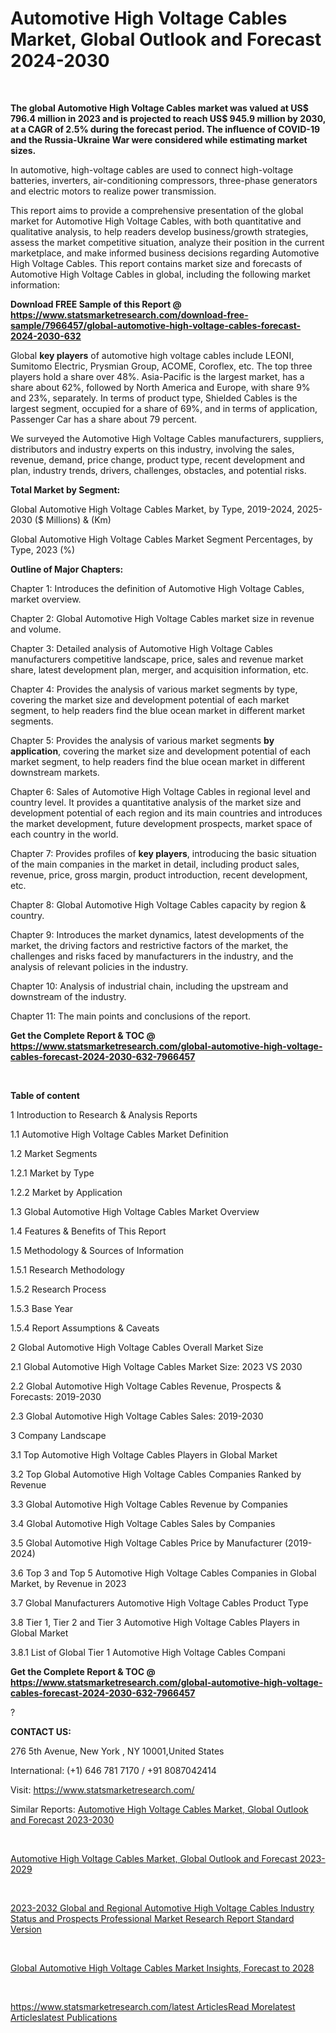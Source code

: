 <h1>Automotive High Voltage Cables Market, Global Outlook and Forecast 2024-2030</h1><br/><p><strong>The global Automotive High Voltage Cables market was valued at US$ 796.4 million in 2023 and is projected to reach US$ 945.9 million by 2030, at a <strong>CAGR</strong> of 2.5% during the forecast period. The influence of COVID-19 and the Russia-Ukraine War were considered while estimating market sizes.</strong></p>
 
 
 
 <p>In automotive, high-voltage cables are used to connect high-voltage batteries, inverters, air-conditioning compressors, three-phase generators and electric motors to realize power transmission.</p>
 
 
 
 <p>This report aims to provide a comprehensive presentation of the global market for Automotive High Voltage Cables, with both quantitative and qualitative analysis, to help readers develop business/growth strategies, assess the market competitive situation, analyze their position in the current marketplace, and make informed business decisions regarding Automotive High Voltage Cables. This report contains market size and forecasts of Automotive High Voltage Cables in global, including the following market information:</p>
 
 
 
 <p><strong>Download FREE Sample of this Report @ <a href="https://www.statsmarketresearch.com/download-free-sample/7966457/global-automotive-high-voltage-cables-forecast-2024-2030-632">https://www.statsmarketresearch.com/download-free-sample/7966457/global-automotive-high-voltage-cables-forecast-2024-2030-632</a></strong></p>
 
 
 
 <p>Global <strong>key players</strong> of automotive high voltage cables include LEONI, Sumitomo Electric, Prysmian Group, ACOME, Coroflex, etc. The top three players hold a share over 48%. Asia-Pacific is the largest market, has a share about 62%, followed by North America and Europe, with share 9% and 23%, separately. In terms of product type, Shielded Cables is the largest segment, occupied for a share of 69%, and in terms of application, Passenger Car has a share about 79 percent.</p>
 
 
 
 <p>We surveyed the Automotive High Voltage Cables manufacturers, suppliers, distributors and industry experts on this industry, involving the sales, revenue, demand, price change, product type, recent development and plan, industry trends, drivers, challenges, obstacles, and potential risks.</p>
 
 
 
 <p><strong>Total Market by Segment:</strong></p>
 
 
 
 <p>Global Automotive High Voltage Cables Market, by Type, 2019-2024, 2025-2030 ($ Millions) & (Km)</p>
 
 
 
 <p>Global Automotive High Voltage Cables Market Segment Percentages, by Type, 2023 (%)</p>
 
 
 
 <p><strong>Outline of Major Chapters:</strong></p>
 
 
 
 <p>Chapter 1: Introduces the definition of Automotive High Voltage Cables, market overview.</p>
 
 
 
 <p>Chapter 2: Global Automotive High Voltage Cables market size in revenue and volume.</p>
 
 
 
 <p>Chapter 3: Detailed analysis of Automotive High Voltage Cables manufacturers competitive landscape, price, sales and revenue market share, latest development plan, merger, and acquisition information, etc.</p>
 
 
 
 <p>Chapter 4: Provides the analysis of various market segments by type, covering the market size and development potential of each market segment, to help readers find the blue ocean market in different market segments.</p>
 
 
 
 <p>Chapter 5: Provides the analysis of various market segments <strong>by application</strong>, covering the market size and development potential of each market segment, to help readers find the blue ocean market in different downstream markets.</p>
 
 
 
 <p>Chapter 6: Sales of Automotive High Voltage Cables in regional level and country level. It provides a quantitative analysis of the market size and development potential of each region and its main countries and introduces the market development, future development prospects, market space of each country in the world.</p>
 
 
 
 <p>Chapter 7: Provides profiles of <strong>key players</strong>, introducing the basic situation of the main companies in the market in detail, including product sales, revenue, price, gross margin, product introduction, recent development, etc.</p>
 
 
 
 <p>Chapter 8: Global Automotive High Voltage Cables capacity by region & country.</p>
 
 
 
 <p>Chapter 9: Introduces the market dynamics, latest developments of the market, the driving factors and restrictive factors of the market, the challenges and risks faced by manufacturers in the industry, and the analysis of relevant policies in the industry.</p>
 
 
 
 <p>Chapter 10: Analysis of industrial chain, including the upstream and downstream of the industry.</p>
 
 
 
 <p>Chapter 11: The main points and conclusions of the report.</p>
 
 
 
 <div><b>Get the Complete Report & TOC @ <a href="https://www.statsmarketresearch.com/global-automotive-high-voltage-cables-forecast-2024-2030-632-7966457">https://www.statsmarketresearch.com/global-automotive-high-voltage-cables-forecast-2024-2030-632-7966457</a></b></div>
 
 
 
 <p><br />
 
 <b>Table of content</b></p>
 
 
 
 <p>1 Introduction to Research & Analysis Reports<br />
 
 1.1 Automotive High Voltage Cables Market Definition<br />
 
 1.2 Market Segments<br />
 
 1.2.1 Market by Type<br />
 
 1.2.2 Market by Application<br />
 
 1.3 Global Automotive High Voltage Cables Market Overview<br />
 
 1.4 Features & Benefits of This Report<br />
 
 1.5 Methodology & Sources of Information<br />
 
 1.5.1 Research Methodology<br />
 
 1.5.2 Research Process<br />
 
 1.5.3 Base Year<br />
 
 1.5.4 Report Assumptions & Caveats<br />
 
 2 Global Automotive High Voltage Cables Overall Market Size<br />
 
 2.1 Global Automotive High Voltage Cables Market Size: 2023 VS 2030<br />
 
 2.2 Global Automotive High Voltage Cables Revenue, Prospects & Forecasts: 2019-2030<br />
 
 2.3 Global Automotive High Voltage Cables Sales: 2019-2030<br />
 
 3 Company Landscape<br />
 
 3.1 Top Automotive High Voltage Cables Players in Global Market<br />
 
 3.2 Top Global Automotive High Voltage Cables Companies Ranked by Revenue<br />
 
 3.3 Global Automotive High Voltage Cables Revenue by Companies<br />
 
 3.4 Global Automotive High Voltage Cables Sales by Companies<br />
 
 3.5 Global Automotive High Voltage Cables Price by Manufacturer (2019-2024)<br />
 
 3.6 Top 3 and Top 5 Automotive High Voltage Cables Companies in Global Market, by Revenue in 2023<br />
 
 3.7 Global Manufacturers Automotive High Voltage Cables Product Type<br />
 
 3.8 Tier 1, Tier 2 and Tier 3 Automotive High Voltage Cables Players in Global Market<br />
 
 3.8.1 List of Global Tier 1 Automotive High Voltage Cables Compani</p>
 
 
 
 <div><b>Get the Complete Report & TOC @ <a href="https://www.statsmarketresearch.com/global-automotive-high-voltage-cables-forecast-2024-2030-632-7966457">https://www.statsmarketresearch.com/global-automotive-high-voltage-cables-forecast-2024-2030-632-7966457</a></b></div>
 
 
 
 <p>? </p>
 
 
 
 <p><b>CONTACT US:</b><br />
 
 276 5th Avenue, New York , NY 10001,United States<br />
 
 International: (+1) 646 781 7170 / +91 8087042414<br />
 
 Visit: <a href="https://www.statsmarketresearch.com/">https://www.statsmarketresearch.com/</a><br />
 
 Similar Reports: <a href="https://www.statsmarketresearch.com/global-automotive-high-voltage-cables-forecast-2024-2030-632-7966457">Automotive High Voltage Cables Market, Global Outlook and Forecast 2023-2030</a><br />
 
 <br />
 
 <a href="https://www.statsmarketresearch.com/global-automotive-high-voltage-cables-forecast-2024-2030-632-7966457">Automotive High Voltage Cables Market, Global Outlook and Forecast 2023-2029</a><br />
 
 <br />
 
 <a href="https://www.statsmarketresearch.com/global-automotive-high-voltage-cables-forecast-2024-2030-632-7966457">2023-2032 Global and Regional Automotive High Voltage Cables Industry Status and Prospects Professional Market Research Report Standard Version</a><br />
 
 <br />
 
 <a href="https://www.statsmarketresearch.com/global-automotive-high-voltage-cables-forecast-2024-2030-632-7966457">Global Automotive High Voltage Cables Market Insights, Forecast to 2028</a><br />
 
 <br />
 
 <a href="https://gyeongbokgung.com">https://www.statsmarketresearch.com/</a><a href="https://hallyeomaritime.com">latest Articles</a><a href="https://jingwansa.com">Read More</a><a href="https://nguoiviet.jp/">latest Articles</a><a href="https://www.intelmarketresearch.com/">latest Publications</a></p>